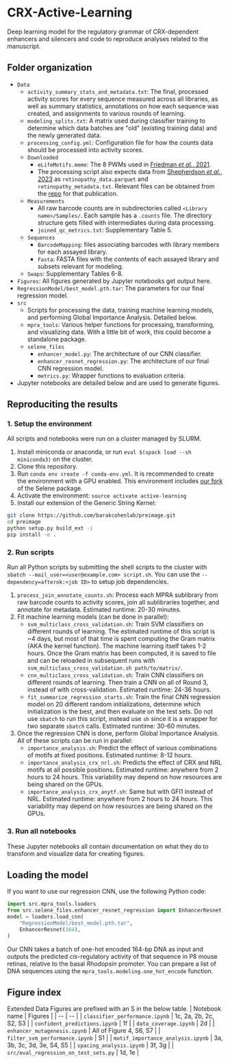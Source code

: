 # CRX-Active-Learning
Deep learning model for the regulatory grammar of CRX-dependent enhancers and silencers and code to reproduce analyses related to the manuscript.

## Folder organization
- `Data`
    - `activity_summary_stats_and_metadata.txt`: The final, processed activity scores for every sequence measured across all libraries, as well as summary statistics, annotations on how each sequence was created, and assignments to various rounds of learning.
    - `modeling_splits.txt`: A matrix used during classifier training to determine which data batches are "old" (existing training data) and the newly generated data.
    - `processing_config.yml`: Configuration file for how the counts data should be processed into activity scores.
    - `Downloaded`
        - `eLifeMotifs.meme`: The 8 PWMs used in [Friedman *et al.*, 2021](https://elifesciences.org/articles/67403).
        - The processing script also expects data from [Shepherdson *et al.*, 2023](https://www.biorxiv.org/content/10.1101/2023.05.27.542576v1.full) as `retinopathy_data.parquet` and `retinopathy_metadata.txt`. Relevant files can be obtained from the [repo](https://github.com/barakcohenlab/retinopathy-manuscript) for that publication.
    - `Measurements`
        - All raw barcode counts are in subdirectories called `<Library name>/Samples/`. Each sample has a `.counts` file. The directory structure gets filled with intermediates during data processing.
        - `joined_qc_metrics.txt`: Supplementary Table 5.
    - `Sequences`
        - `BarcodeMapping`: files associating barcodes with library members for each assayed library.
        - `Fasta`: FASTA files with the contents of each assayed library and subsets relevant for modeling.
    - `Swaps`: Supplementary Tables 6-8.
- `Figures`: All figures generated by Jupyter notebooks get output here.
- `RegressionModel/best_model.pth.tar`: The parameters for our final regression model.
- `src`
    - Scripts for processing the data, training machine learning models, and performing Global Importance Analysis. Detailed below.
    - `mpra_tools`: Various helper functions for processing, transforming, and visualizing data. With a little bit of work, this could become a standalone package.
    - `selene_files`
        - `enhancer_model.py`: The architecture of our CNN classifier.
        - `enhancer_resnet_regression.py`: The architecture of our final CNN regression model.
        - `metrics.py`: Wrapper functions to evaluation criteria.
- Jupyter notebooks are detailed below and are used to generate figures.

## Reproduciting the results
### 1. Setup the environment
All scripts and notebooks were run on a cluster managed by SLURM.

1. Install miniconda or anaconda, or run `eval $(spack load --sh miniconda3)` on the cluster.
2. Clone this repository.
3. Run `conda env create -f conda-env.yml`. It is recommended to create the environment with a GPU enabled. This environment includes [our fork](https://github.com/rfriedman22/selene) of the Selene package.
4. Activate the environment: `source activate active-learning`
5. Install our extension of the Generic String Kernel:
```sh
git clone https://github.com/barakcohenlab/preimage.git
cd preimage
python setup.py build_ext -i
pip install -e .
```
### 2. Run scripts
Run all Python scripts by submitting the shell scripts to the cluster with `sbatch --mail_user=<user@example.com> script.sh`. You can use the `--dependency=afterok:<job ID>` to setup job dependencies.

1. `process_join_annotate_counts.sh`: Process each MPRA sublibrary from raw barcode counts to activity scores, join all sublibraries together, and annotate for metadata. Estimated runtime: 20-30 minutes.
2. Fit machine learning models (can be done in parallel):
    - `svm_multiclass_cross_validation.sh`: Train SVM classifiers on different rounds of learning. The estimated runtime of this script is ~4 days, but most of that time is spent computing the Gram matrix (AKA the kernel function). The machine learning itself takes 1-2 hours. Once the Gram matrix has been computed, it is saved to file and can be reloaded in subsequent runs with `svm_multiclass_cross_validation.sh path/to/matrix/`.
    - `cnn_multiclass_cross_validation.sh`: Train CNN classifiers on different rounds of learning. Then train a CNN on all of Round 3, instead of with cross-validation. Estimated runtime: 24-36 hours.
    - `fit_summarize_regression_starts.sh`: Train the final CNN regression model on 20 different random initializations, determine which initialization is the best, and then evaluate on the test sets. Do not use `sbatch` to run this script, instead use `sh` since it is a wrapper for two separate `sbatch` calls. Estimated runtime: 30-60 minutes.
3. Once the regression CNN is done, perform Global Importance Analysis. All of these scripts can be run in parallel:
    - `importance_analysis.sh`: Predict the effect of various combinations of motifs at fixed positions. Estimated runtime: 8-12 hours.
    - `importance_analysis_crx_nrl.sh`: Predicts the effect of CRX and NRL motifs at all possible positions. Estimated runtime: anywhere from 2 hours to 24 hours. This variability may depend on how resources are being shared on the GPUs.
    - `importance_analysis_crx_anytf.sh`: Same but with GFI1 instead of NRL. Estimated runtime: anywhere from 2 hours to 24 hours. This variability may depend on how resources are being shared on the GPUs.

### 3. Run all notebooks
These Jupyter notebooks all contain documentation on what they do to transform and visualize data for creating figures.

## Loading the model
If you want to use our regression CNN, use the following Python code:
```python
import src.mpra_tools.loaders
from src.selene_files.enhancer_resnet_regression import EnhancerResnet
model = loaders.load_cnn(
    "RegressionModel/best_model.pth.tar",
    EnhancerResnet(164),
)
```
Our CNN takes a batch of one-hot encoded 164-bp DNA as input and outputs the predicted *cis*-regulatory activity of that sequence in P8 mouse retinas, relative to the basal *Rhodopsin* promoter. You can prepare a list of DNA sequences using the `mpra_tools.modeling.one_hot_encode` function.

## Figure index
Extended Data Figures are prefixed with an S in the below table.
| Notebook name | Figures |
| -- | -- |
| `classifier_performance.ipynb` | 1c, 2a, 2b, 2c, S2, S3 |
| `confident_predictions.ipynb` | 1f |
| `data_coverage.ipynb` | 2d |
| `enhancer_mutagenesis.ipynb` | All of Figure 4, S6, S7 |
| `filter_svm_performance.ipynb` | S1 |
| `motif_importance_analysis.ipynb` | 3a, 3b, 3c, 3d, 3e, S4, S5 |
| `spacing_analysis.ipynb` | 3f, 3g |
| `src/eval_regression_on_test_sets.py` | 1d, 1e |